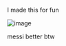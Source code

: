 I made this for fun

![image](https://github.com/user-attachments/assets/07c22c75-0d98-4d7a-8e25-79e8d081a394)

messi better btw
